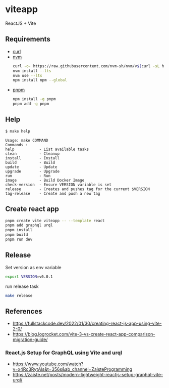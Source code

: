 # viteapp

ReactJS + Vite

## Requirements

- [curl](https://help.ubidots.com/en/articles/2165289-learn-how-to-install-run-curl-on-windows-macosx-linux)
- [nvm](https://github.com/nvm-sh/nvm#install--update-script)
  ```bash
  curl -o- https://raw.githubusercontent.com/nvm-sh/nvm/v$(curl -sL https://api.github.com/repos/nvm-sh/nvm/releases/latest  | grep '"tag_name":' | awk -F '"' '{printf("%s",$4)}' | cut -c 2-)/install.sh | bash
  nvm install --lts
  nvm use --lts
  npm install npm --global
  ```
- [pnpm](https://pnpm.io/installation)
  ```bash
  npm install -g pnpm
  pnpm add -g pnpm
  ```

## Help

```bash
$ make help
```

```text
Usage: make COMMAND
Commands :
help           - List available tasks
clean          - Cleanup
install        - Install
build          - Build
update         - Update
upgrade        - Upgrade
run            - Run
image          - Build Docker Image
check-version  - Ensure VERSION variable is set
release        - Creates and pushes tag for the current $VERSION
tag-release    - Create and push a new tag

```

## Create react app

```bash
pnpm create vite viteapp -- --template react
pnpm add graphql urql
pnpm install
pnpm build
pnpm run dev
```

## Release

Set version as env variable

```bash
export VERSION=v0.0.1
```

run release task

```bash
make release
```

## References

- https://fullstackcode.dev/2022/01/30/creating-react-js-app-using-vite-2-0/
- https://blog.logrocket.com/vite-3-vs-create-react-app-comparison-migration-guide/

### React.js Setup for GraphQL using Vite and urql

- https://www.youtube.com/watch?v=x4Rc3RytAls&t=356s&ab_channel=ZaisteProgramming
- https://zaiste.net/posts/modern-lightweight-reactjs-setup-graphql-vite-urql/
